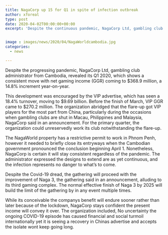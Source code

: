 ```yaml
---
title: NagaCorp up 15 for Q1 in spite of infection outbreak
author: xforeal 
type: post
date: 2020-04-02T00:00:00+00:00
excerpt: 'Despite the continuous pandemic, NagaCorp Ltd, gambling club administrator from Cambodia, detailed its Q1 2020, which shows a consistent move with net gaming income (GGR) coming to $368 '


image : images/news/2020/04/NagaWorldcambodia.jpg
categories:
  - news

---
```

Despite the progressing pandemic, NagaCorp Ltd, gambling club administrator from Cambodia, revealed its Q1 2020, which shows a consistent move with net gaming income (GGR) coming to $368.9 million, a 14.8&percnt; increment year-on-year. 

This development was encouraged by the VIP advertise, which has seen a 18.4&percnt; turnover, moving to $9.69 billion. Before the finish of March, VIP GGR came to $270.2 million. The organization abridged that the flare-up got VIP players for the most part from China, particularly during the occasions when gambling clubs are shut in Macau, Philippines and Malaysia, NagaCorp said in an announcement. For the primary quarter, the organization could unreservedly work its club notwithstanding the flare-up. 

The NagaWorld property has a restrictive permit to work in Phnom Penh, however it needed to briefly close its entryways when the Cambodian government pronounced the conclusion beginning April 1. Nonetheless, NagaCorp is certain it will stay consistent regardless of the pandemic. The administrator expressed the designs to extend are as yet continuous, and the infection represents no danger to what&#8217;s to come. 

Despite the Covid-19 dread, the gathering will proceed with the improvement of Naga 3, the gathering said in an announcement, alluding to its third gaming complex. The normal effective finish of Naga 3 by 2025 will build the limit of the gathering by in any event multiple times. 

While its conceivable the companys benefit will endure sooner rather than later because of the lockdown, NagaCorp stays confident the present income will convey it over. The organization included, No uncertainty the ongoing COVID-19 episode has caused financial and social turmoil internationally yet it is seeing a recovery in Chinas advertise and accepts the isolate wont keep going long.